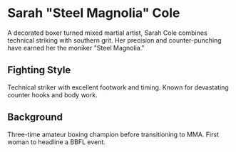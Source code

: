 # Sarah "Steel Magnolia" Cole

A decorated boxer turned mixed martial artist, Sarah Cole combines technical striking with southern grit. Her precision and counter-punching have earned her the moniker "Steel Magnolia."

## Fighting Style
Technical striker with excellent footwork and timing. Known for devastating counter hooks and body work.

## Background
Three-time amateur boxing champion before transitioning to MMA. First woman to headline a BBFL event.
